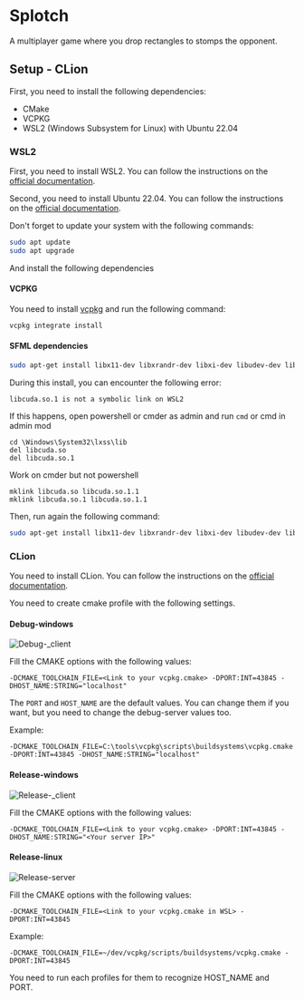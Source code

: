 # Splotch
A multiplayer game where you drop rectangles to stomps the opponent.

## Setup - CLion

First, you need to install the following dependencies:
- CMake
- VCPKG
- WSL2 (Windows Subsystem for Linux) with Ubuntu 22.04

### WSL2
First, you need to install WSL2. You can follow the instructions on the [official documentation](https://docs.microsoft.com/en-us/windows/wsl/install).

Second, you need to install Ubuntu 22.04. You can follow the instructions on the [official documentation](https://docs.microsoft.com/en-us/windows/wsl/install#install-a-linux-distribution).

Don't forget to update your system with the following commands:
```bash
sudo apt update
sudo apt upgrade
```

And install the following dependencies

#### VCPKG
You need to install [vcpkg](https://vcpkg.io/en/getting-started.html) and run the following command:
```bash
vcpkg integrate install
```

#### SFML dependencies
```bash
sudo apt-get install libx11-dev libxrandr-dev libxi-dev libudev-dev libgl1-mesa-dev
```

During this install, you can encounter the following error:
```
libcuda.so.1 is not a symbolic link on WSL2
```

If this happens, open powershell or cmder as admin and run `cmd` or cmd in admin mod

```
cd \Windows\System32\lxss\lib
del libcuda.so
del libcuda.so.1
```

Work on cmder but not powershell
```
mklink libcuda.so libcuda.so.1.1
mklink libcuda.so.1 libcuda.so.1.1
```

Then, run again the following command:
```bash
sudo apt-get install libx11-dev libxrandr-dev libxi-dev libudev-dev libgl1-mesa-dev
```

### CLion
You need to install CLion. You can follow the instructions on the [official documentation](https://www.jetbrains.com/clion/download/).

You need to create cmake profile with the following settings.
#### Debug-windows
![Debug-_client](./documentation/images/debug-_client.png)

Fill the CMAKE options with the following values:
```
-DCMAKE_TOOLCHAIN_FILE=<Link to your vcpkg.cmake> -DPORT:INT=43845 -DHOST_NAME:STRING="localhost"
```
The `PORT` and `HOST_NAME` are the default values. You can change them if you want, but you need to change the debug-server values too.

Example:
```
-DCMAKE_TOOLCHAIN_FILE=C:\tools\vcpkg\scripts\buildsystems\vcpkg.cmake -DPORT:INT=43845 -DHOST_NAME:STRING="localhost"
```

#### Release-windows
![Release-_client](./documentation/images/release-_client.png)

Fill the CMAKE options with the following values:
```
-DCMAKE_TOOLCHAIN_FILE=<Link to your vcpkg.cmake> -DPORT:INT=43845 -DHOST_NAME:STRING="<Your server IP>"
```

#### Release-linux
![Release-server](./documentation/images/release-server.png)

Fill the CMAKE options with the following values:
```
-DCMAKE_TOOLCHAIN_FILE=<Link to your vcpkg.cmake in WSL> -DPORT:INT=43845
```

Example:
```
-DCMAKE_TOOLCHAIN_FILE=~/dev/vcpkg/scripts/buildsystems/vcpkg.cmake -DPORT:INT=43845
```

You need to run each profiles for them to recognize HOST_NAME and PORT.